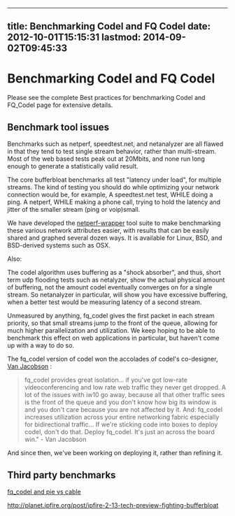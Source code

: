 
---
title: Benchmarking Codel and FQ Codel
date: 2012-10-01T15:15:31
lastmod: 2014-09-02T09:45:33
---
Benchmarking Codel and FQ Codel
===============================

Please see the complete <link>Best practices for benchmarking Codel and
FQ\_Codel</link> page for extensive details.

Benchmark tool issues
---------------------

Benchmarks such as netperf, speedtest.net, and netanalyzer are all
flawed in that they tend to test single stream behavior, rather than
multi-stream. Most of the web based tests peak out at 20Mbits, and none
run long enough to generate a statistically valid result.

The core bufferbloat benchmarks all test "latency under load", for
multiple streams. The kind of testing you should do while optimizing
your network connection would be, for example, A speedtest.net test,
WHILE doing a ping. A netperf, WHILE making a phone call, trying to hold
the latency and jitter of the smaller stream (ping or voip)small.

We have developed the
[netperf-wrapper](https://github.com/tohojo/netperf-wrapper) tool suite
to make benchmarking these various network attributes easier, with
results that can be easily shared and graphed several dozen ways. It is
available for Linux, BSD, and BSD-derived systems such as OSX.

Also:

The codel algorithm uses buffering as a "shock absorber", and thus,
short term udp flooding tests such as netalyzer, show the actual
physical amount of buffering, not the amount codel eventually converges
on for a single stream. So netanalyzer in particular, will show you have
excessive buffering, when a better test would be measuring latency of a
second stream.

Unmeasured by anything, fq\_codel gives the first packet in each stream
priority, so that small streams jump to the front of the queue, allowing
for much higher parallelization and utilization. We keep hoping to be
able to benchmark this effect on web applications in particular, but
haven't come up with a way to do so.

The fq\_codel version of codel won the accolades of codel's co-designer,
[Van
Jacobson](http://recordings.conf.meetecho.com/Recordings/watch.jsp?recording=IETF84_TSVAREA&chapter=part_3)
:

> fq\_codel provides great isolation... if you've got low-rate
> videoconferencing and low rate web traffic they never get dropped. A
> lot of the issues with iw10 go away, because all that other traffic
> sees is the front of the queue and you don't know how big its window
> is and you don't care because you are not affected by it. And:
> fq\_codel increases utilization across your entire networking fabric
> especially for bidirectional traffic... If we're sticking code into
> boxes to deploy codel, don't do that. Deploy fq\_codel. It's just an
> across the board win." - Van Jacobson

And since then, we've been working on deploying it, rather than refining
it.

Third party benchmarks
----------------------

[fq\_codel and pie vs
cable](http://burntchrome.blogspot.com/2014_05_01_archive.html)

http://planet.ipfire.org/post/ipfire-2-13-tech-preview-fighting-bufferbloat
